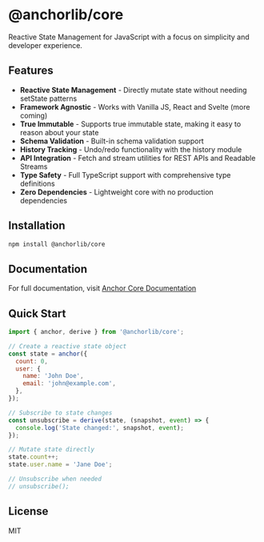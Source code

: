 # @anchorlib/core

Reactive State Management for JavaScript with a focus on simplicity and developer experience.

## Features

- **Reactive State Management** - Directly mutate state without needing setState patterns
- **Framework Agnostic** - Works with Vanilla JS, React and Svelte (more coming)
- **True Immutable** - Supports true immutable state, making it easy to reason about your state
- **Schema Validation** - Built-in schema validation support
- **History Tracking** - Undo/redo functionality with the history module
- **API Integration** - Fetch and stream utilities for REST APIs and Readable Streams
- **Type Safety** - Full TypeScript support with comprehensive type definitions
- **Zero Dependencies** - Lightweight core with no production dependencies

## Installation

```bash
npm install @anchorlib/core
```

## Documentation

For full documentation, visit [Anchor Core Documentation](https://anchorlib.dev/docs/overview.html)

## Quick Start

```javascript
import { anchor, derive } from '@anchorlib/core';

// Create a reactive state object
const state = anchor({
  count: 0,
  user: {
    name: 'John Doe',
    email: 'john@example.com',
  },
});

// Subscribe to state changes
const unsubscribe = derive(state, (snapshot, event) => {
  console.log('State changed:', snapshot, event);
});

// Mutate state directly
state.count++;
state.user.name = 'Jane Doe';

// Unsubscribe when needed
// unsubscribe();
```

## License

MIT
